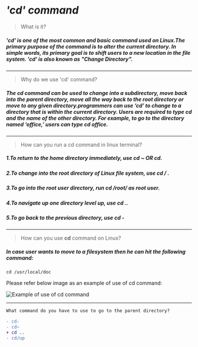 # ***'cd' command***

> What is it?

##### **'cd'** is one of the most common and basic command used on Linux.The primary purpose of the command is to alter the current directory. In simple words, its primary goal is to shift users to a new location in the file system. **'cd'** is also known as "Change Directory".
---------------------------------------------------------------------------------------------------------------

> Why do we use 'cd' command?

##### The **cd** command can be used to change into a subdirectory, move back into the parent directory, move all the way back to the root directory or move to any given directory.programmers can use ‘cd’ to change to a directory that is within the current directory. Users are required to type cd and the name of the other directory. For example, to go to the directory named ‘office,’ users can type  cd office.
---------------------------------------------------------------------------------------------------------------


> How can you run a cd command in linux terminal?

 ##### 1.To return to the home directory immediately, use cd ~ OR cd.
 ##### 2.To change into the root directory of Linux file system, use cd / .
 ##### 3.To go into the root user directory, run cd /root/ as root user.
 ##### 4.To navigate up one directory level up, use cd ..
 ##### 5.To go back to the previous directory, use cd -
----------------------------------------------------------------------------------------------------------------

> How can you use **cd** command on Linux?

##### In case user wants to move to a filesystem then he can hit the following command:

`cd /usr/local/doc`

Please refer below image as an example of use of cd command:

![Example of use of cd command](https://media.geeksforgeeks.org/wp-content/uploads/cd6-2.png)

------------------------------------------------------------------------------------------------------------------
```diff
What command do you have to use to go to the parent directory?

- cd-
- cd~
+ cd ..
- cd/up

```

